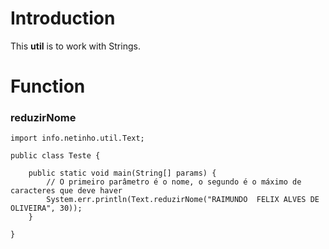 # Introduction #

This **util** is to work with Strings.


# Function #

### reduzirNome ###

```
import info.netinho.util.Text;

public class Teste {

    public static void main(String[] params) {
        // O primeiro parâmetro é o nome, o segundo é o máximo de caracteres que deve haver
        System.err.println(Text.reduzirNome("RAIMUNDO  FELIX ALVES DE OLIVEIRA", 30));
    }

}
```
